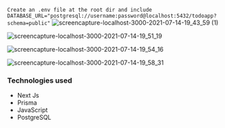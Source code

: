 
```Create an .env file at the root dir and include DATABASE_URL="postgresql://username:password@localhost:5432/todoapp?schema=public"```
![screencapture-localhost-3000-2021-07-14-19_43_59 (1)](https://user-images.githubusercontent.com/27458911/125720050-b690d322-1b73-4818-91e1-85aa5f284b73.png)

![screencapture-localhost-3000-2021-07-14-19_51_19](https://user-images.githubusercontent.com/27458911/125720355-ed6e4d71-dd8e-47b0-ba9a-e16188737f90.png)

![screencapture-localhost-3000-2021-07-14-19_54_16](https://user-images.githubusercontent.com/27458911/125720630-ee2c5c24-5a60-4193-9e89-4715179912f6.png)

![screencapture-localhost-3000-2021-07-14-19_58_31](https://user-images.githubusercontent.com/27458911/125721014-2193c4ca-680f-43c6-a4a1-94f391633be2.png)


### Technologies used
* Next Js
* Prisma
* JavaScript
* PostgreSQL
